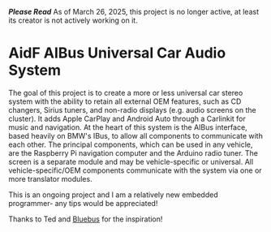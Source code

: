 ***Please Read***
As of March 26, 2025, this project is no longer active, at least its creator is not actively working on it.

# AidF AIBus Universal Car Audio System
The goal of this project is to create a more or less universal car stereo system with the ability to retain all external OEM features, such as CD changers, Sirius tuners, and non-radio displays (e.g. audio screens on the cluster). It adds Apple CarPlay and Android Auto through a Carlinkit for music and navigation. At the heart of this system is the AIBus interface, based heavily on BMW's IBus, to allow all components to communicate with each other. The principal components, which can be used in any vehicle, are the Raspberry Pi navigation computer and the Arduino radio tuner. The screen is a separate module and may be vehicle-specific or universal. All vehicle-specific/OEM components communicate with the system via one or more translator modules.

This is an ongoing project and I am a relatively new embedded programmer- any tips would be appreciated!

Thanks to Ted and [Bluebus](https://github.com/tedsalmon/BlueBus.git) for the inspiration!
